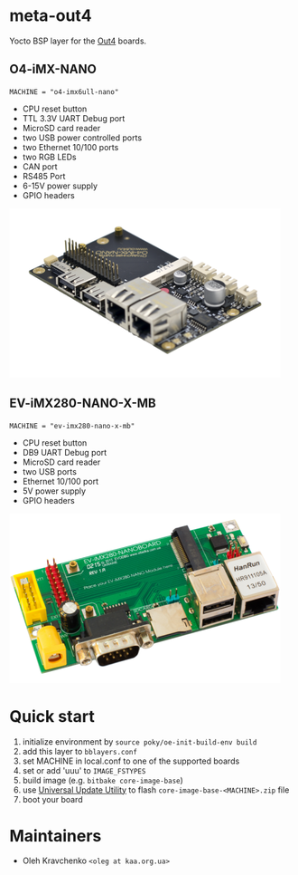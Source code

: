 # meta-out4

Yocto BSP layer for the [Out4](https://www.out4.ru/) boards.

## O4-iMX-NANO

`MACHINE = "o4-imx6ull-nano"`

- CPU reset button
- TTL 3.3V UART Debug port
- MicroSD card reader
- two USB power controlled ports
- two Ethernet 10/100 ports
- two RGB LEDs
- CAN port
- RS485 Port
- 6-15V power supply
- GPIO headers

![1]

## EV-iMX280-NANO-X-MB

`MACHINE = "ev-imx280-nano-x-mb"`

- CPU reset button
- DB9 UART Debug port
- MicroSD card reader
- two USB ports
- Ethernet 10/100 port
- 5V power supply
- GPIO headers

![2]

# Quick start

1. initialize environment by `source poky/oe-init-build-env build`
2. add this layer to `bblayers.conf`
3. set MACHINE in local.conf to one of the supported boards
4. set or add 'uuu' to `IMAGE_FSTYPES`
5. build image (e.g. `bitbake core-image-base`)
6. use [Universal Update Utility][5] to flash `core-image-base-<MACHINE>.zip` file
7. boot your board

# Maintainers

- Oleh Kravchenko `<oleg at kaa.org.ua>`

[1]: img/O4-iMX-NANO.png
[2]: img/EV-iMX280-NANO-X-MB.png
[3]: http://evodbg.net/products/mx28-eval-kits/14-ev-imx280-nano-x-mb.html
[4]: https://out4.ru/products/board/18-o4-imx-nano.html
[5]: https://github.com/NXPmicro/mfgtools "uuu (Universal Update Utility)"
[6]: doc/ev-imx280-nano-x-mb/uuu.auto
[7]: doc/o4-imx6ull-nano/uuu.auto
